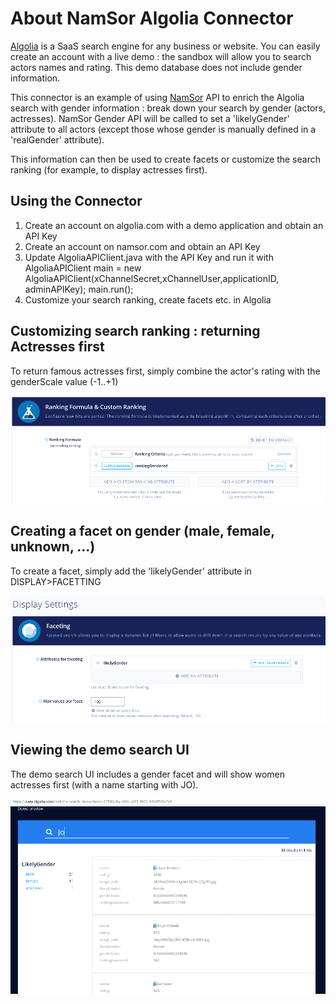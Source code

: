 # About NamSor Algolia Connector
[Algolia](https://www.algolia.com/) is a SaaS search engine for any business or website. You can easily create an account with a live demo : the sandbox will allow you to search actors names and rating. This demo database does not include gender information.

This connector is an example of using [NamSor](https://www.namsor.com/) API to enrich the Algolia search with gender information : break down your search by gender (actors, actresses). NamSor Gender API will be called to set a 'likelyGender' attribute to all actors (except those whose gender is manually defined in a 'realGender' attribute).

This information can then be used to create facets or customize the search ranking (for example, to display actresses first).

## Using the Connector

1. Create an account on algolia.com with a demo application and obtain an API Key
2. Create an account on namsor.com and obtain an API Key
3. Update AlgoliaAPIClient.java with the API Key and run it with AlgoliaAPIClient main = new AlgoliaAPIClient(xChannelSecret,xChannelUser,applicationID, adminAPIKey); main.run();
4. Customize your search ranking, create facets etc. in Algolia

## Customizing search ranking : returning Actresses first

To return famous actresses first, simply combine the actor's rating with the genderScale value (-1..+1)

![gender_custom_ranking](https://github.com/namsor/namsor-algolia-connector/blob/master/img/gender_custom_ranking.png)

## Creating a facet on gender (male, female, unknown, ...)

To create a facet, simply add the 'likelyGender' attribute in DISPLAY>FACETTING

![gender_facet](https://github.com/namsor/namsor-algolia-connector/blob/master/img/gender_facet.png)

## Viewing the demo search UI 

The demo search UI includes a gender facet and will show women actresses first (with a name starting with JO).

![genderized_search](https://github.com/namsor/namsor-algolia-connector/blob/master/img/genderized_search.png)
